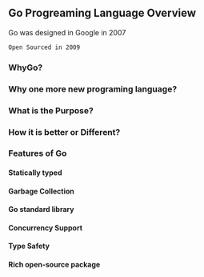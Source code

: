 ## Go Progreaming Language Overview

Go was designed in Google in 2007

    Open Sourced in 2009

### WhyGo?
### Why one more new programing language?
### What is the Purpose?
### How it is better or Different?

### Features of Go
#### Statically typed
#### Garbage Collection
#### Go standard library
#### Concurrency Support
#### Type Safety
#### Rich open-source package
